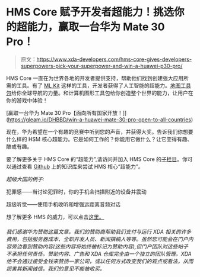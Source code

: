 # HMS Core 赋予开发者超能力！挑选你的超能力，赢取一台华为 Mate 30 Pro！

> 原文：<https://www.xda-developers.com/hms-core-gives-developers-superpowers-pick-your-superpower-and-win-a-huawei-p30-pro/>

HMS Core 一直在为世界各地的开发者提供支持，帮助他们找到创建强大应用所需的工具。有了 [ML Kit](https://forums.developer.huawei.com/forumPortal/en/tag/ml-kit?hash=khd7uyy0&channelname=HuoDong59&ha_source=xda) 这样的工具，开发者获得了人工智能的超能力。[地图工具包](https://forums.developer.huawei.com/forumPortal/en/tag/map-kit?hash=khd7tbt8&channelname=HuoDong59&ha_source=xda)给你全球导航的力量。和计算机图形工具包给你创造整个世界的能力，让用户在你的游戏中体验！

[赢取一台华为 Mate 30 Pro【面向所有国家开放！]](https://gleam.io/DHBBD/win-a-huawei-mate-30-pro-open-to-all-countries)

现在，华为希望在一个有趣的竞赛中听到您的声音，并获得大奖。告诉我们你想要什么样的 HSM 核心超能力。它是如何工作的？你能用它做什么？让它变得有趣、酷或有趣。

要了解更多关于 HMS Core 的“超能力”,请访问并加入 HMS Core 的[子栏目](https://www.reddit.com/r/HMSCore)。你可以通过查看 [Github](https://github.com/HMS-Core) 上的知识库来尝试 HMS 核心“超能力”。

*超级大国的例子:*

犯罪感——当讨论犯罪时，你的手机会扫描附近的设备并震动

超级听觉——使用手机收听和增强远距离音频对话

想了解更多 HMS 的威力，可以点击[这里。](https://forums.developer.huawei.com/forumPortal/en/forum?channelname=HuoDong59&ha_source=xda)

###### 我们感谢华为赞助这篇文章。我们的赞助商帮助我们支付与运行 XDA 相关的许多费用，包括服务器成本、全职开发人员、新闻撰稿人等等。虽然您可能会在门户内容旁边看到赞助内容(这些内容将始终被标记为赞助内容),但门户团队对这些帖子不承担任何责任。赞助内容、广告和 XDA 仓库完全由一个独立的团队管理。XDA 绝不会通过接受金钱来赞扬一家公司，或以任何方式改变我们的观点或看法，从而损害其新闻诚信。我们的意见不能被收买。